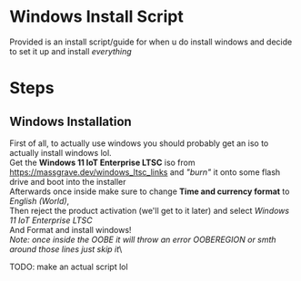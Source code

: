 # Windows Install Script

Provided is an install script/guide for when u do install windows and decide to set it up and install _everything_

# Steps

## Windows Installation

First of all, to actually use windows you should probably get an iso to actually install windows lol.\
Get the __Windows 11 IoT Enterprise LTSC__ iso from <https://massgrave.dev/windows_ltsc_links> and _"burn"_ it onto some flash drive and boot into the installer\
Afterwards once inside make sure to change __Time and currency format__ to _English (World)_,\
Then reject the product activation (we'll get to it later) and select _Windows 11 IoT Enterprise LTSC_\
And Format and install windows!\
_Note: once inside the OOBE it will throw an error OOBEREGION or smth around those lines just skip it_\

TODO: make an actual script lol
